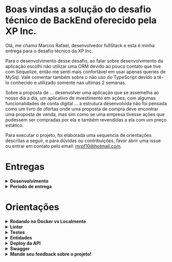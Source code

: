# Boas vindas a solução do desafio técnico de BackEnd oferecido pela XP Inc.

Olá, me chamo Marcos Rafael, desenvolvedor fullStack e esta é minha entrega para o desafio técnico da XP Inc.

Para o desenvolvimento desse desafio, ao falar sobre desenvolvimento da aplicação escolhi não utilizar uma ORM devido ao pouco contato que tive com Sequelize, então me senti mais confortável em usar apenas queries de MySql. Vale comentar também sobre o não uso do TypeScript devido a tê-lo conhecido e utilizado somente nas ultimas 2 semanas.

Sobre a proposta de ... desenvolver uma aplicação que se assemelha ao nosso dia a
dia, um aplicativo de investimento em ações, com algumas funcionalidades de conta digital ... a estrutura desenvolvida não foi pensada como um livro de ofertas onde uma proposta de compra deve encontrar uma proposta de venda, mas sim como se uma empresa tivesse ações que pudessem ser compradas por ela e também revendidas a ela com um preço estático.

Para executar o projeto, foi elaborada uma sequencia de orientações descritas a seguir, e para dúvidas ou contribuições, favor abrir uma issue ou entrar em contato pelo email: mrpf10@hotmail.com. 

# Entregas

<details>
  <summary><strong> Desenvolvimento</strong></summary><br />

  Projeto desenvolvido para o Desafio Técnico da XP Inc. Foi escolhido o desafio de backend, utilizando o Node.js e MySql para construção da API apresentada a seguir, com o objetivo de simular um aplicativo de investimento em ações, com algumas funções de conta digital, e dados fictícios para demonstrar o funcionamento da aplicação.
  
  
  A arquitetura utilizada foi a MSC, buscando implementar os princípios Restful, além das bibliotecas express, express-async errors, nodemon, dotenv, jsonwebtoken, mysql2, mysql-import, swagger e eslint para tratamento, autenticação, validação das entidades, e manutenção da qualidade do código.
 

</details>

<details>
  <summary><strong> Período de entrega</strong></summary><br />
  
  * Projeto individual
  * Foram `9` dias de projeto
  * Do dia `15/07/2022 09:00` ao dia: `24/07/2022 23:59`

</details>

# Orientações

<details>
  <summary><strong> Rodando no Docker vs Localmente</strong></summary><br />
  
  ## Com Docker

  > Rode o serviço `node` com o comando `docker-compose up -d`.
  - Esse serviço irá inicializar um container chamado `xp_api`.
  - A partir daqui você pode rodar o container `xp_api` via CLI ou abri-lo no VS Code.
  - Importante parar o serviço MySql se estiver rodando. (sudo service mysql stop)
  - A porta 3001 esta configurada para ser utilizada pelo app.

  > Use o comando `docker exec -it xp_api bash`.
  - Ele te dará acesso ao terminal interativo do container criado pelo compose, que está rodando em segundo plano.

  > Instale as dependências com `npm install`
  
  ⚠ Atenção ⚠ Caso opte por utilizar o Docker, **TODOS** os comandos disponíveis no `package.json` (npm start, npm test, npm run dev, ...) devem ser executados **DENTRO** do container, ou seja, no terminal que aparece após a execução do comando `docker exec` citado acima.

  ✨ **Rode o comando** `npm run dev` para startar o servidor com o nodemom e conseguir fazer as requisições. 

 ✨ **Rode o comando** `npm run restore` para que o banco de dados possa ser populado com as informações fixas necessárias e assim possa ser testado pelo usuário.

---
  
  ## Sem Docker
  
  > Instale as dependências com `npm install`
  
  ✨ **Atenção:** Para rodar o projeto desta forma, obrigatoriamente você deve ter o `node` instalado em seu computador.

  ✨ **Atenção:** Recomenda-se a versão 16 ou superior do `node`, versão em que a aplicação foi desenvolvida.

  ✨ **Atenção:** É necessário renomear o arquivo `.env.example` para `.env` e passar suas variáveis de ambiente.

  ✨ **Rode o comando** `npm run dev` para startar o servidor com o nodemom e conseguir fazer as requisições.

  ✨ **Rode o comando** `npm run restore` para que o banco de dados possa ser populado com as informações fixas necessárias e assim possa ser testado pelo usuário`

  <br/>
</details>


<details>
  <summary><strong> Linter</strong></summary><br />

  Foi utilizado o [ESLint](https://eslint.org/) para fazer a análise estática do código.

  Este projeto já vem com as dependências relacionadas ao _linter_ configuradas no arquivos `package.json`.

  Caso queira utilizar o `ESLint` durante a execução do projeto, use o comando `npm install` dentro do projeto e depois `npm run lint`. Se a análise do `ESLint` encontrar problemas no seu código, tais problemas serão mostrados no seu terminal. Se não houver problema no seu código, nada será impresso no seu terminal.

  Você também pode instalar o plugin do `ESLint` no `VSCode`: bastar ir em _extensions_ e baixar o [plugin `ESLint`](https://marketplace.visualstudio.com/items?itemName=dbaeumer.vscode-eslint).
</details>


<details>
  <summary><strong> Testes</strong></summary><br />

  Não foi possível implementar os testes devido ao tempo gasto até as últimas horas do desafio no que vou apresentar , porém no decorrer do projeto ficou evidente a importância de tais, uma vez que testar os resultados das funções consultando manualmente os retornos no banco local e postman é cansativo e induz a erros.

</details>

<details>
  <summary  id="diagrama"><strong> Entidades</strong></summary>

  
  ---

  #### Formato das entidades

  
  Segue os exemplos com a descrição das tabelas do banco de dados:

  - Uma tabela chamada **Clientes**, contendo dados com a seguinte estrutura:

    ```json
    {
      "cod_cliente": 12399999900,
      "nome": "Marcos",
      "senha": "123456"
    }
    ```
  
  - Uma tabela chamada **Ativos**, contendo dados com a seguinte estrutura:

    ```json
    {
      "cod_ativo": 11,
      "qtd_ativo":100,
      "nome_ativo": "PETR4",
      "valor": 10.32,
      "qtd_inicial": 100
    }
    ```

  - Uma tabela chamada **Portfolio**, contendo dados com a seguinte estrutura:

    ```json
    {
      "cod_cliente": 1,
    }
    ```

  - Uma tabela chamada **portfolio_ativos**, contendo uma **chave primária composta** utilizando os dois atributos da estrutura:

    ```json
    {
      "portfolio_id": 1, // Chave primária e estrangeira, referenciando o id de `Assets`
      "cod_ativo": 1, // Chave primária e estrangeira, referenciando o id de `Clients`
      "qtd_ativo": 10,
      "valor_ativo": 10.32
    }
    ```

  - Uma tabela chamada **Compras**, contendo dados com a seguinte estrutura:

    ```json
    {
      "id": 1,
      "cod_cliente": 1, 
      "cod_ativo": 1, 
      "qtd_ativo": 10,
    }
    ```

  - Uma tabela chamada **Vendas**, contendo dados com a seguinte estrutura:

    ```json
    {
      "id": 1,
      "cod_cliente": 1, 
      "cod_ativo": 1, 
      "qtd_ativo": 10,
    }
    ```

  - Uma tabela chamada **Carteiras**, contendo dados com a seguinte estrutura:

    ```json
    {
      "cod_cliente": 11,
      "saldo": 300.00
    }  
    ``` 

    *Os dados acima e do banco de dados são fictícios, e estão aqui apenas para simular o funcionamento da API de acordo ao Desafio XP.*

    ---

<br />

</details>

<details><summary><strong> Deploy da API</strong></summary><br />

O deploy da api foi feito usando o Heroku, e seu AddOn ClearDB MySQL.

Link: https://api-assets.herokuapp.com/ativos

A api pode ser consultada através de ferramentas como o postman e também consumida por uma aplicação FrontEnd.


</details>

<details><summary><strong> Swagger </strong></summary><br />

O link para acesso ao Swagger é:

Link: https://api-assets.herokuapp.com/docs, devendo trocar o server de localHost para a api.

Ele também pode consultado no localHost:{porta}

</details>

<details>
  <summary><strong> Mande seu feedback sobre o projeto!</strong></summary><br />

Se estiver a vontade, clone o repositório e, seja com ou sem o Docker, execute, veja o deploy e me ajude a melhorar este projeto! Seu feedback será super bem vindo!


</details>

